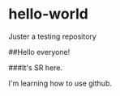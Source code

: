 # hello-world
Juster a testing repository

##Hello everyone!

###It's SR here.

I'm learning how to use github.
